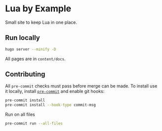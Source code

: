# Lua by Example

Small site to keep Lua in one place.

## Run locally

```bash
hugo server --minify -D
```

All pages are in `content/docs`.

## Contributing

All `pre-commit` checks must pass before merge can be made.
To install use it locally, install [`pre-commit`](https://pre-commit.com/)
and enable git hooks:

```bash
pre-commit install
pre-commit install --hook-type commit-msg
```

Run on all files

```bash
pre-commit run --all-files
```
